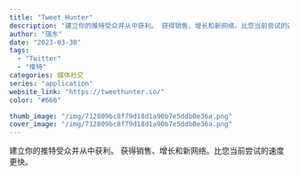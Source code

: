 ```yaml
---
title: "Tweet Hunter"
description: "建立你的推特受众并从中获利。 获得销售、增长和新网络。比您当前尝试的速度更快。"
author: "瑞东"
date: "2023-03-30"
tags:
  - "Twitter"
  - "推特"
categories: 媒体社交
series: "application"
website_link: "https://tweethunter.io/"
color: "#666"

thumb_image: "/img/712809bc8f79d18d1a90b7e5ddb0e36a.png"
cover_image: "/img/712809bc8f79d18d1a90b7e5ddb0e36a.png"
---
```


建立你的推特受众并从中获利。 获得销售、增长和新网络。比您当前尝试的速度更快。
